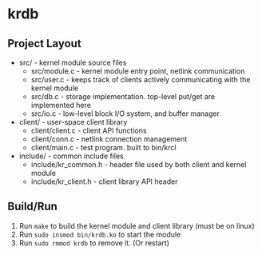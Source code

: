 
# krdb

## Project Layout

  * src/ - kernel module source files
    - src/module.c - kernel module entry point, netlink communication
    - src/user.c - keeps track of clients actively communicating with the kernel module
    - src/db.c - storage implementation. top-level put/get are implemented here
    - src/io.c - low-level block I/O system, and buffer manager
  * client/ - user-space client library
    - client/client.c - client API functions
    - client/conn.c - netlink connection management
    - client/main.c - test program. built to bin/krcl
  * include/ - common include files
    - include/kr_common.h - header file used by both client and kernel module
    - include/kr_client.h - client library API header

## Build/Run

  1. Run `make` to build the kernel module and client library (must be on linux)
  2. Run `sudo insmod bin/krdb.ko` to start the module
  3. Run `sudo rmmod krdb` to remove it. (Or restart)

